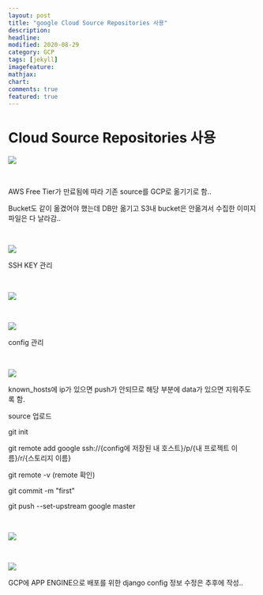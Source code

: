 ```yaml
---
layout: post
title: "google Cloud Source Repositories 사용"
description: 
headline: 
modified: 2020-08-29
category: GCP
tags: [jekyll]
imagefeature: 
mathjax: 
chart: 
comments: true
featured: true
---
```


# Cloud Source Repositories 사용

<img src="{{ site.url }}/images/practice/tf.jpg">

<p>&nbsp;</p>

<p>AWS Free Tier가 만료됨에 따라 기존 source를 GCP로 옮기기로 함..</p>

<p>Bucket도 같이 옮겼어야 했는데 DB만 옮기고 S3내 bucket은 안옮겨서 수집한 이미지 파일은 다 날라감..</p>

<p>&nbsp;</p>

<img src="{{ site.url }}/images/GCP/code_storage/20200829_210527.png">

<p>SSH KEY 관리</p>

<p>&nbsp;</p>

<img src="{{ site.url }}/images/GCP/code_storage/20200829_210819.png">

<p>&nbsp;</p>

<img src="{{ site.url }}/images/GCP/code_storage/20200829_210910.png">

<p>config 관리</p>

<p>&nbsp;</p>

<img src="{{ site.url }}/images/GCP/code_storage/20200829_211013.png">

known_hosts에 ip가 있으면 push가 안되므로 해당 부분에 data가 있으면 지워주도록 함.

<p>source 업로드</p>

git init

git remote add google ssh://{config에 저장된 내 호스트}/p/{내 프로젝트 이름}/r/{스토리지 이름}

git remote -v  (remote 확인)

git commit -m "first"

git push --set-upstream google master

<p>&nbsp;</p>

<img src="{{ site.url }}/images/GCP/code_storage/20200829_211531.png">

<p>&nbsp;</p>

<img src="{{ site.url }}/images/GCP/code_storage/20200829_211603.png">

<p>GCP에 APP ENGINE으로 배포를 위한 django config 정보 수정은 추후에 작성..</p>